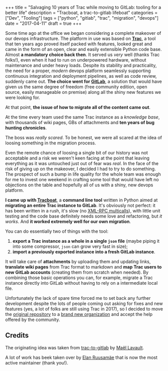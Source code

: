 +++
title = "Salvaging 10 years of Trac while moving to GitLab: tooling for a better life"
description = "Tracboat, a trac-to-gitlab lifeboat"
categories = ["Dev", "Tooling"]
tags = ["python", "gitlab", "trac", "migration", "devops"]
date = "2017-04-11"
draft = true
+++

Some time ago at the office we began considering a complete makeover of our devops infrastructure.
The platform in use was based on **[Trac][trac-home]**, a tool that ten years ago proved itself packed
with features, looked great and came in the form of an open, clear and easily extensible Python code
base. Almost **a mandatory choice back then**. It served us *very* well (thanks Trac folks!), even when
it had to run on underpowered hardware, without maintenance and under heavy loads. Despite its stability
and practicality, the need for a proper, *modern* devops platform seamlessly supporting continuous
integration and deployment pipelines, as well as code review, suddenly came out. **The choice went
for [GitLab][gitlab-home]**, a solution that would have given us the same degree of freedom
(free community edition, open source, easily manageable on premise) along all the shiny new
features we were looking for.

At that point, **the issue of how to migrate all of the content came out**.

<!--more-->

At the time every team used the same Trac instance as a *knowledge base*, with thousands
of wiki pages, GBs of attachments and **ten years of bug hunting chronicles**.

The boss was *really scared*. To be honest, we were all scared at the idea of loosing
something in the migration process.

Even the remote chance of loosing a single bit of our history was not acceptable and a
risk we weren't keen facing at the point that leaving everything as it was untouched just
out of fear was *real*. In the face of the risk of giving up on the makeover, I decided I
had to try to do something. The prospect of such a bump in life quality for the whole team was
enough for me to invest one weekend in crafting some tool that would have left no
objections on the table and hopefully all of us with a shiny, new devops platform.

**I came up with [Tracboat][tracboat-home]**, a **command line tool** written in Python aimed at
**migrating an entire Trac instance to GitLab**. It's obviously not perfect: it has been written
in a rush, it's slow
(no [XML-RPC multicalls](https://docs.python.org/3/library/xmlrpc.client.html#multicall-objects)),
with little unit testing and the code base definitely needs some love and refactoring,
but *it works*. And **it worked extremely well for our own migration**.

You can do essentially two of things with the tool:

1. **export a Trac instance as a whole in a single `json` file** (maybe piping it into some
   compressor, `json` can grow very fast in size);
2. **import a previously exported instance into a fresh GitLab instance**.

It will take care of **attachments** by uploading them and updating links, **translate wiki
pages** from Trac format to markdown and **map Trac users to new GitLab accounts**
(creating them from scratch when needed).
By combining those basic operations you can, for example, migrate a Trac instance
directly into GitLab without having to rely on a intermediate local file.

Unfortunately the lack of spare time forced me to set back any further development
despite the lots of people coming out asking for fixes and new features (yes, a lot of
folks are still using Trac in 2017), so I decided to move the
[original repository](https://github.com/nazavode) to a
[brand new organization](https://github.com/tracboat) and accept the help offered by
the community.

## Credits

The originating idea was taken from [trac-to-gitlab](https://github.com/moimael/trac-to-gitlab)
by [Maël Lavault](https://github.com/moimael).

A lot of work has beek taken over by [Elan Ruusamäe](https://github.com/glensc) that is now
the most active maintainer (thank you!).

[gitlab-home]: https://gitlab.com/
[trac-home]: https://trac.edgewall.org/
[tracboat-home]: https://github.com/tracboat/tracboat